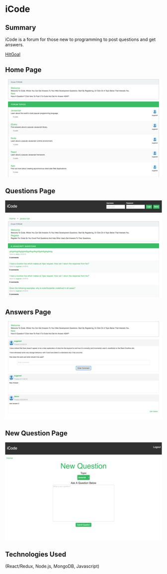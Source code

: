 # iCode
## Summary

iCode is a forum for those new to programming to post questions and get answers. 

[HitGoal](http://hitgoals.herokuapp.com/)

## Home Page

![Home Page](/homepage.png "Landing Page")

## Questions Page
![Main Page](/questions.png "Main Page")

## Answers Page
![Answer Page](/answers.png "New Goal Entry")

## New Question Page
![Updated View](/newquestion.png "Updated View")

## Technologies Used

(React/Redux, Node.js, MongoDB, Javascript)
